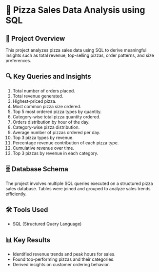 # 🍕 Pizza Sales Data Analysis using SQL

## 📌 Project Overview

This project analyzes pizza sales data using SQL to derive meaningful insights such as total revenue, top-selling pizzas, order patterns, and size preferences.

## 🔍 Key Queries and Insights

1. Total number of orders placed.
2. Total revenue generated.
3. Highest-priced pizza.
4. Most common pizza size ordered.
5. Top 5 most ordered pizza types by quantity.
6. Category-wise total pizza quantity ordered.
7. Orders distribution by hour of the day.
8. Category-wise pizza distribution.
9. Average number of pizzas ordered per day.
10. Top 3 pizza types by revenue.
11. Percentage revenue contribution of each pizza type.
12. Cumulative revenue over time.
13. Top 3 pizzas by revenue in each category.

## 🗄 Database Schema

The project involves multiple SQL queries executed on a structured pizza sales database. Tables were joined and grouped to analyze sales trends efficiently.

## 🛠️ Tools Used

- SQL (Structured Query Language)

## 📊 Key Results

- Identified revenue trends and peak hours for sales.
- Found top-performing pizzas and their categories.
- Derived insights on customer ordering behavior.


